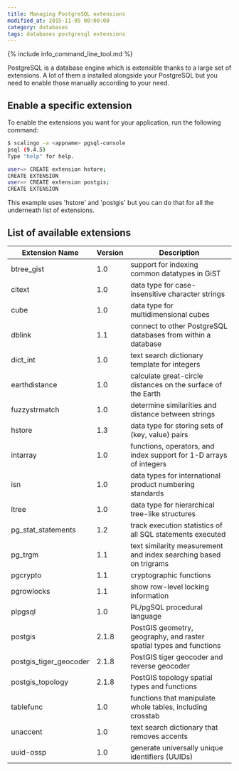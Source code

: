 ```yaml
---
title: Managing PostgreSQL extensions
modified_at: 2015-11-05 00:00:00
category: databases
tags: databases postgresql extensions
---
```


{% include info_command_line_tool.md %}

PostgreSQL is a database engine which is extensible thanks to
a large set of extensions. A lot of them a installed alongside
your PostgreSQL but you need to enable those manually according
to your need.

## Enable a specific extension

To enable the extensions you want for your application, run the following command:

```bash
$ scalingo -a <appname> pgsql-console
psql (9.4.5)
Type "help" for help.

user=> CREATE extension hstore;
CREATE EXTENSION
user=> CREATE extension postgis;
CREATE EXTENSION
```

This example uses 'hstore' and 'postgis' but you can do that for all the underneath list of
extensions.

## List of available extensions

<table>
	<thead>
		<tr>
			<th>Extension Name</th>
			<th>Version</th>
			<th>Description</th>
		</tr>
	</thead>
	<tbody>
		<tr>
			<td>btree_gist</td>
			<td>1.0</td>
			<td>support for indexing common datatypes in GiST</td>
		</tr>
		<tr>
			<td>citext</td>
			<td>1.0</td>
			<td>data type for case-insensitive character strings</td>
		</tr>
		<tr>
			<td>cube</td>
			<td>1.0</td>
			<td>data type for multidimensional cubes</td>
		</tr>
		<tr>
			<td>dblink</td>
			<td>1.1</td>
			<td>connect to other PostgreSQL databases from within a database</td>
		</tr>
		<tr>
			<td>dict_int</td>
			<td>1.0</td>
			<td>text search dictionary template for integers</td>
		</tr>
		<tr>
			<td>earthdistance</td>
			<td>1.0</td>
			<td>calculate great-circle distances on the surface of the Earth</td>
		</tr>
		<tr>
			<td>fuzzystrmatch</td>
			<td>1.0</td>
			<td>determine similarities and distance between strings</td>
		</tr>
		<tr>
			<td>hstore</td>
			<td>1.3</td>
			<td>data type for storing sets of (key, value) pairs</td>
		</tr>
		<tr>
			<td>intarray</td>
			<td>1.0</td>
			<td>functions, operators, and index support for 1-D arrays of integers</td>
		</tr>
		<tr>
			<td>isn</td>
			<td>1.0</td>
			<td>data types for international product numbering standards</td>
		</tr>
		<tr>
			<td>ltree</td>
			<td>1.0</td>
			<td>data type for hierarchical tree-like structures</td>
		</tr>
		<tr>
			<td>pg_stat_statements</td>
			<td>1.2</td>
			<td>track execution statistics of all SQL statements executed</td>
		</tr>
		<tr>
			<td>pg_trgm</td>
			<td>1.1</td>
			<td>text similarity measurement and index searching based on trigrams</td>
		</tr>
		<tr>
			<td>pgcrypto</td>
			<td>1.1</td>
			<td>cryptographic functions</td>
		</tr>
		<tr>
			<td>pgrowlocks</td>
			<td>1.1</td>
			<td>show row-level locking information</td>
		</tr>
		<tr>
			<td>plpgsql</td>
			<td>1.0</td>
			<td>PL/pgSQL procedural language</td>
		</tr>
		<tr>
			<td>postgis</td>
			<td>2.1.8</td>
			<td>PostGIS geometry, geography, and raster spatial types and functions</td>
		</tr>
		<tr>
			<td>postgis_tiger_geocoder</td>
			<td>2.1.8</td>
			<td>PostGIS tiger geocoder and reverse geocoder</td>
		</tr>
		<tr>
			<td>postgis_topology</td>
			<td>2.1.8</td>
			<td>PostGIS topology spatial types and functions</td>
		</tr>
		<tr>
			<td>tablefunc</td>
			<td>1.0</td>
			<td>functions that manipulate whole tables, including crosstab</td>
		</tr>
		<tr>
			<td>unaccent</td>
			<td>1.0</td>
			<td>text search dictionary that removes accents</td>
		</tr>
		<tr>
			<td>uuid-ossp</td>
			<td>1.0</td>
			<td>generate universally unique identifiers (UUIDs)</td>
		</tr>
	</tbody>
</table>
